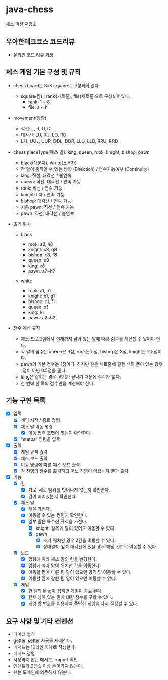 # java-chess

체스 미션 저장소

## 우아한테크코스 코드리뷰

- [온라인 코드 리뷰 과정](https://github.com/woowacourse/woowacourse-docs/blob/master/maincourse/README.md)

## 체스 게임 기본 구성 및 규칙
- chess board는 8x8 square로 구성되어 있다.
  - square(칸) : rank(가로줄), file(세로줄)으로 구성되어있다.
    - rank: 1 ~ 8
    - file: a ~ h

- movement(방향)
  - 직선: L, R, U, D
  - 대각선: LU, RU, LD, RD 
  - L자: UUL, UUR, DDL, DDR, LLU, LLD, RRU, RRD

- chess pieceType(체스 말): king, queen, rook, knight, bishop, pawn 
  - black(대문자), white(소문자)
  - 각 말이 움직일 수 있는 방향 (Direction) / 연속가능여부 (Continuity)
  - king: 직선, 대각선 / 불연속
  - queen: 직선, 대각선 / 연속 가능
  - rook: 직선 / 연속 가능
  - knight: L자 / 연속 가능
  - bishop: 대각선 / 연속 가능
  - 처음 pawn: 직선 / 연속 가능
  - pawn: 직선, 대각선 / 불연속

- 초기 위치
  - black
    - rook: a8, h8
    - knight: b8, g8
    - bishop: c8, f8
    - queen: d8
    - king: e8
    - pawn: a7~h7  
  
  - white
    - rook: a1, h1
    - knight: b1, g1
    - bishop: c1, f1
    - queen: d1
    - king: e1
    - pawn: a2~h2
  
- 점수 계산 규칙
  - 체스 프로그램에서 현재까지 남아 있는 말에 따라 점수를 계산할 수 있어야 한다.
  - 각 말의 점수는 queen은 9점, rook은 5점, bishop은 3점, knight는 2.5점이다.
  - pawn의 기본 점수는 1점이다. 하지만 같은 세로줄에 같은 색의 폰이 있는 경우 1점이 아닌 0.5점을 준다.
  - king은 잡히는 경우 경기가 끝나기 때문에 점수가 없다.
  - 한 번에 한 쪽의 점수만을 계산해야 한다.

## 기능 구현 목록
- [x] 입력
  - [x] 게임 시작 / 종료 명령
  - [x] 체스 말 이동 명령
    - [x] 이동 입력 포맷에 맞는지 확인한다.
  - [x] "status" 명령을 입력

- [x] 출력
  - [x] 게임 규칙 출력
  - [x] 체스 보드 출력
  - [x] 이동 명령에 따른 체스 보드 출력
  - [x] 각 진영의 점수를 출력하고 어느 진영이 이겼는지 결과 출력

- [x] 기능
  - [x] 칸
    - [x] 가로, 세로 범위를 벗어나지 않는지 확인한다.
    - [x] 칸이 비어있는지 확인한다.
  
  - [x] 체스 말
    - [x] 색을 가진다.
    - [x] 이동할 수 있는 칸인지 확인한다.
    - [x] 일부 말은 특수한 규칙을 가진다.
      - [x] knight: 길목에 말이 있어도 이동할 수 있다. 
      - [x] pawn
        - [x] 초기 위치인 경우 2칸을 이동할 수 있다.
        - [x] 상대말이 앞쪽 대각선에 있을 경우 해당 칸으로 이동할 수 있다.
  
  - [x] 보드 
    - [x] 명령에 따라 체스 말의 칸을 변경한다.
    - [x] 명령에 따라 말이 위치한 칸을 이동한다.
    - [x] 이동할 칸에 다른 팀 말이 있으면 공격 및 이동할 수 있다.
    - [x] 이동할 칸에 같은 팀 말이 있으면 이동할 수 없다.

  - [x] 게임
    - [x] 한 팀의 king이 잡히면 게임이 종료 된다.
    - [x] 현재 남아 있는 말에 대한 점수를 구할 수 있다.
    - [x] 게임 방 번호를 이용하여 중단한 게임을 다시 실행할 수 있다.

## 요구 사항 및 기타 컨벤션

- 디미터 법칙 
- getter, setter 사용을 자제한다.
- 메서드는 10라인 이하로 작성한다.
- 메서드 정렬
- 사용하지 않는 메서드, import 확인
- 인덴트가 2뎁스 이상 들어가지 않는다.
- 뷰는 도메인에 의존하지 않는다.
